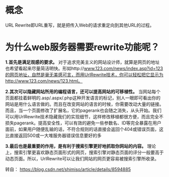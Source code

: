 
# 概念 

URL Rewrite即URL重写，就是把传入Web的请求重定向到其他URL的过程。

# 为什么web服务器需要rewrite功能呢？ 

**1.首先是满足观感的要求。**
对于追求完美主义的网站设计师，就算是网页的地址也希望看起来尽量简洁明快。形如http://www.123.com/news/index.asp?id=123的网页地址，自然是毫无美感可言，而用UrlRewrite技术，你可以轻松把它显示为 http://www.123.com/news/123.html。

**2.其次可以隐藏网站所用的编程语言，还可以提高网站的可移植性。**
当网站每个页面都挂着鲜明的.asp/.aspx/.php这种开发语言的标记，别人一眼即可看出你的网站是用什么语言做的。而且在改变网站的语言的时候，你需要改动大量的链接。而且，当一个页面修改了扩展名，它的pagerank也会随之消失，从头开始。我们可以用UrlRewrite技术隐藏我们的实现细节，这样修改移植都很方便，而且完全不损失pagerank。提高安全性，可以有效的避免一些参数名、ID等完全暴露在用户面前，如果用户随便乱输的话，不符合规则的话直接会返回个404或错误页面，这比直接返回500或一大堆服务器错误信息要好的多

**3.最后也是最重要的作用，是有利于搜索引擎更好地抓取你网站的内容。**
理论上，搜索引擎更喜欢静态页面形式的网页，搜索引擎对静态页面的评分一般要高于动态页面。所以，UrlRewrite可以让我们网站的网页更容易被搜索引擎所收录。

转自： https://blog.csdn.net/shimiso/article/details/8594885
